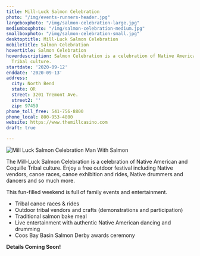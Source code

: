 ```yaml
---
title: Mill-Luck Salmon Celebration
photo: "/img/events-runners-header.jpg"
largeboxphoto: "/img/salmon-celebration-large.jpg"
mediumboxphoto: "/img/salmon-celebration-medium.jpg"
smallboxphoto: "/img/salmon-celebration-small.jpg"
desktoptitle: Mill-Luck Salmon Celebration
mobiletitle: Salmon Celebration
hovertitle: Salmon Celebration
hoverdescription: Salmon Celebration is a celebration of Native American and Coquille
  Tribal culture.
startdate: '2020-09-12'
enddate: '2020-09-13'
address:
  city: North Bend
  state: OR
  street: 3201 Tremont Ave.
  street2: ''
  zip: 97459
phone_toll_free: 541-756-8800
phone_local: 800-953-4800
website: https://www.themillcasino.com
draft: true

---
```

![Mill Luck Salmon Celebration Man With Salmon](/img/salmon-celebration-medium.jpg)

The Mill-Luck Salmon Celebration is a celebration of Native American and Coquille Tribal culture. Enjoy a free outdoor festival including Native vendors, canoe races, canoe exhibition and rides, Native drummers and dancers and so much more.

This fun-filled weekend is full of family events and entertainment.

* Tribal canoe races & rides
* Outdoor tribal vendors and crafts (demonstrations and participation)
* Traditional salmon bake meal
* Live entertainment with authentic Native American dancing and drumming
* Coos Bay Basin Salmon Derby awards ceremony

**Details Coming Soon!**
